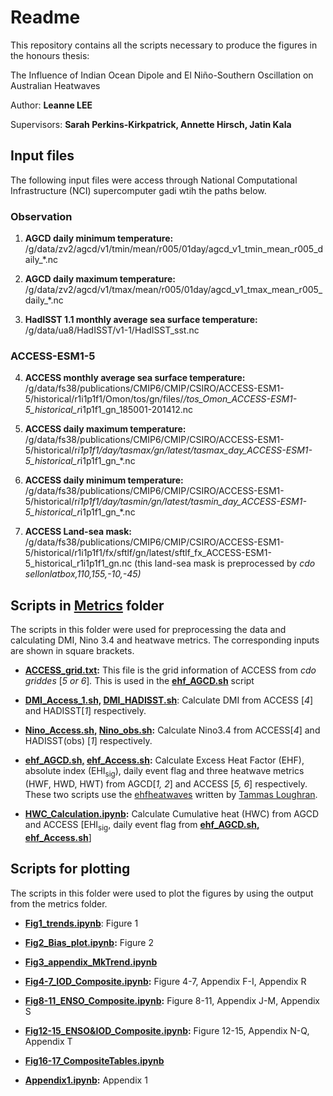 # Readme

This repository contains all the scripts necessary to produce the figures in the honours thesis:

The Influence of Indian Ocean Dipole and El Niño-Southern Oscillation on Australian Heatwaves

Author: **Leanne LEE**

Supervisors: **Sarah Perkins-Kirkpatrick, Annette Hirsch, Jatin Kala**

## Input files
The following input files were access through National Computational Infrastructure (NCI) supercomputer gadi wtih the paths below. 

### Observation

1. **AGCD daily minimum temperature:**
/g/data/zv2/agcd/v1/tmin/mean/r005/01day/agcd_v1_tmin_mean_r005_daily_*.nc

2. **AGCD daily maximum temperature:**
/g/data/zv2/agcd/v1/tmax/mean/r005/01day/agcd_v1_tmax_mean_r005_daily_*.nc

3. **HadISST 1.1 monthly average sea surface temperature:**
/g/data/ua8/HadISST/v1-1/HadISST_sst.nc

### ACCESS-ESM1-5

4. **ACCESS monthly average sea surface temperature:** 
/g/data/fs38/publications/CMIP6/CMIP/CSIRO/ACCESS-ESM1-5/historical/r1i1p1f1/Omon/tos/gn/files/*/tos_Omon_ACCESS-ESM1-5_historical_r*i1p1f1_gn_185001-201412.nc

5. **ACCESS daily maximum temperature:** 
/g/data/fs38/publications/CMIP6/CMIP/CSIRO/ACCESS-ESM1-5/historical/r*i1p1f1/day/tasmax/gn/latest/tasmax_day_ACCESS-ESM1-5_historical_r*i1p1f1_gn_*.nc

6. **ACCESS daily minimum temperature:** 
/g/data/fs38/publications/CMIP6/CMIP/CSIRO/ACCESS-ESM1-5/historical/r*i1p1f1/day/tasmin/gn/latest/tasmin_day_ACCESS-ESM1-5_historical_r*i1p1f1_gn_*.nc

7. **ACCESS Land-sea mask:**
/g/data/fs38/publications/CMIP6/CMIP/CSIRO/ACCESS-ESM1-5/historical/r1i1p1f1/fx/sftlf/gn/latest/sftlf_fx_ACCESS-ESM1-5_historical_r1i1p1f1_gn.nc 
(this land-sea mask is preprocessed by *cdo sellonlatbox,110,155,-10,-45)*

## Scripts in [Metrics](https://github.com/leannesy/HWxENSOxIOD/tree/main/metrics) folder

The scripts in this folder were used for preprocessing the data and calculating DMI, Nino 3.4 and heatwave metrics. The corresponding inputs are shown in square brackets. 

- **[ACCESS_grid.txt](https://github.com/leannesy/HWxENSOxIOD/blob/main/metrics/ACCESS_grid.txt):**
This file is the grid information of ACCESS from *cdo griddes* [*5 or 6*]*.* This is used in the **[ehf_AGCD.sh](https://github.com/leannesy/HWxENSOxIOD/blob/main/metrics/ehf_AGCD.sh)** script 

- **[DMI_Access_1.sh,](https://github.com/leannesy/HWxENSOxIOD/blob/main/metrics/DMI_Access_1.sh) [DMI_HADISST.sh](https://github.com/leannesy/HWxENSOxIOD/blob/main/metrics/DMI_HADISST.sh)**: 
Calculate DMI from ACCESS [*4*] and HADISST[*1*] respectively. 

- **[Nino_Access.sh,](https://github.com/leannesy/HWxENSOxIOD/blob/main/metrics/Nino_Access.sh) [Nino_obs.sh](https://github.com/leannesy/HWxENSOxIOD/blob/main/metrics/Nino_obs.sh):** 
Calculate Nino3.4 from ACCESS[*4*] and HADISST(obs) [*1*] respectively. 

- **[ehf_AGCD.sh,](https://github.com/leannesy/HWxENSOxIOD/blob/main/metrics/ehf_AGCD.sh) [ehf_Access.sh](https://github.com/leannesy/HWxENSOxIOD/blob/main/metrics/ehf_Access.sh):** 
Calculate Excess Heat Factor (EHF), absolute index (EHI<sub>sig</sub>), daily event flag and three heatwave metrics (HWF, HWD, HWT) from AGCD[*1, 2*] and ACCESS [*5, 6*] respectively. These two scripts use the [ehfheatwaves](https://github.com/tammasloughran/ehfheatwaves) written by [Tammas Loughran](https://github.com/tammasloughran). 

- **[HWC_Calculation.ipynb](https://github.com/leannesy/HWxENSOxIOD/blob/main/metrics/HWC_Calculation.ipynb):** 
Calculate Cumulative heat (HWC) from AGCD and ACCESS [EHI<sub>sig</sub>, daily event flag from **[ehf_AGCD.sh,](https://github.com/leannesy/HWxENSOxIOD/blob/main/metrics/ehf_AGCD.sh) [ehf_Access.sh](https://github.com/leannesy/HWxENSOxIOD/blob/main/metrics/ehf_Access.sh)**]

## Scripts for plotting

The scripts in this folder were used to plot the figures by using the output from the metrics folder. 

- **[Fig1_trends.ipynb](https://github.com/leannesy/HWxENSOxIOD/blob/main/Fig1_trends.ipynb)**: Figure 1

- **[Fig2_Bias_plot.ipynb](https://github.com/leannesy/HWxENSOxIOD/blob/main/Fig2_Bias_plot.ipynb):** Figure 2

- **[Fig3_appendix_MkTrend.ipynb](https://github.com/leannesy/HWxENSOxIOD/blob/main/Fig3_appendix_MkTrend.ipynb)**

- **[Fig4-7_IOD_Composite.ipynb](https://github.com/leannesy/HWxENSOxIOD/blob/main/Fig4-7_IOD_Composite.ipynb):** Figure 4-7, Appendix F-I, Appendix R

- **[Fig8-11_ENSO_Composite.ipynb](https://github.com/leannesy/HWxENSOxIOD/blob/main/Fig8-11_ENSO_Composite.ipynb):** Figure 8-11, Appendix J-M, Appendix S

- **[Fig12-15_ENSO&IOD_Composite.ipynb](https://github.com/leannesy/HWxENSOxIOD/blob/main/Fig12-15_ENSO%26IOD_Composite.ipynb):** Figure 12-15, Appendix N-Q, Appendix T

- **[Fig16-17_CompositeTables.ipynb](https://github.com/leannesy/HWxENSOxIOD/blob/main/Fig16-17_CompositeTables.ipynb)**

- **[Appendix1.ipynb](https://github.com/leannesy/HWxENSOxIOD/blob/main/Appendix1.ipynb):** Appendix 1
